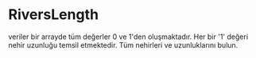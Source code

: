 # RiversLength
veriler bir arrayde tüm değerler 0 ve 1'den oluşmaktadır. Her bir '1' değeri nehir uzunluğu temsil etmektedir. Tüm nehirleri ve uzunluklarını bulun.
